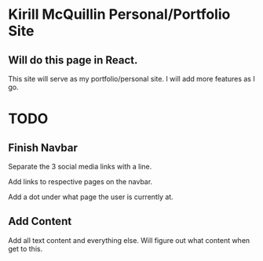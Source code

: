 # Kirill McQuillin Personal/Portfolio Site

## Will do this page in React. 
This site will serve as my portfolio/personal site. I will add more features as I go.

# TODO


## Finish Navbar

Separate the 3 social media links with a line.

Add links to respective pages on the navbar. 

Add a dot under what page the user is currently at.

## Add Content
Add all text content and everything else. Will figure out what content when get to this.